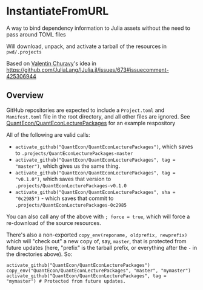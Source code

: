 # InstantiateFromURL

A way to bind dependency information to Julia assets without the need to pass around TOML files

Will download, unpack, and activate a tarball of the resources in `pwd/.projects`

Based on [Valentin Churavy](https://github.com/vchuravy)'s idea in https://github.com/JuliaLang/IJulia.jl/issues/673#issuecomment-425306944

## Overview

GitHub repositories are expected to include a `Project.toml` and `Manifest.toml` file in the root directory, and all other files are ignored.  See [QuantEcon/QuantEconLecturePackages](https://github.com/QuantEcon/QuantEconLecturePackages) for an example respository

All of the following are valid calls:

* `activate_github("QuantEcon/QuantEconLecturePackages")`, which saves to `.projects/QuantEconLecturePackages-master`
* `activate_github("QuantEcon/QuantEconLecturePackages", tag = "master")`, which gives us the same thing. 
* `activate_github("QuantEcon/QuantEconLecturePackages", tag = "v0.1.0")`, which saves that version to `.projects/QuantEconLecturePackages-v0.1.0`
* `activate_github("QuantEcon/QuantEconLecturePackages", sha = "0c2985")` - which saves that commit to `.projects/QuantEconLecturePackages-0c2985`

You can also call any of the above with `; force = true`, which will force a re-download of the source resources. 

There's also a non-exported `copy_env(reponame, oldprefix, newprefix)` which will "check out" a new copy of, say, `master`, that is protected from future updates (here, "prefix" is the tarball prefix, or everything after the `-` in the directories above). So:

```
activate_github("QuantEcon/QuantEconLecturePackages")
copy_env("QuantEcon/QuantEconLecturePackages", "master", "mymaster")
activate_github("QuantEcon/QuantEconLecturePackages", tag = "mymaster") # Protected from future updates. 
``` 

